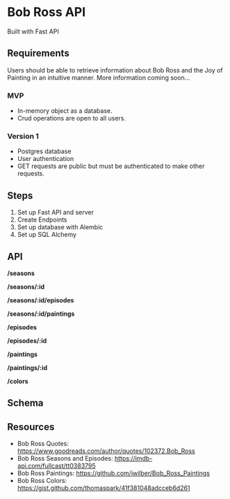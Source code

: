 # Bob Ross API

Built with Fast API

## Requirements

Users should be able to retrieve information about Bob Ross and the Joy of Painting in an intuitive manner. More information coming soon...

### MVP

- In-memory object as a database.
- Crud operations are open to all users.

### Version 1

- Postgres database
- User authentication
- GET requests are public but must be authenticated to make other requests.

## Steps

1. Set up Fast API and server
1. Create Endpoints
1. Set up database with Alembic
1. Set up SQL Alchemy

## API

**/seasons**

**/seasons/:id**

**/seasons/:id/episodes**

**/seasons/:id/paintings**

**/episodes**

**/episodes/:id**

**/paintings**

**/paintings/:id**

**/colors**

## Schema

## Resources

- Bob Ross Quotes: https://www.goodreads.com/author/quotes/102372.Bob_Ross
- Bob Ross Seasons and Episodes: https://imdb-api.com/fullcast/tt0383795
- Bob Ross Paintings: https://github.com/jwilber/Bob_Ross_Paintings
- Bob Ross Colors: https://gist.github.com/thomaspark/41f381048adcceb6d261

